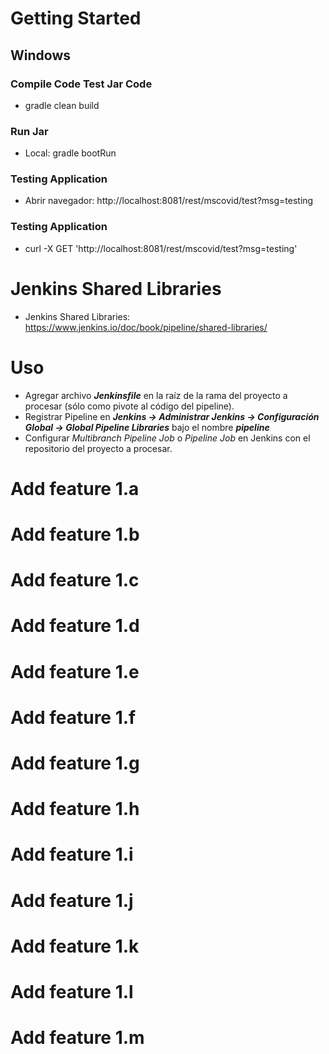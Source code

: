 # Getting Started

## Windows

### Compile Code Test Jar Code

- gradle clean build

### Run Jar

- Local: gradle bootRun

### Testing Application

- Abrir navegador: http://localhost:8081/rest/mscovid/test?msg=testing

### Testing Application

- curl -X GET 'http://localhost:8081/rest/mscovid/test?msg=testing'

# Jenkins Shared Libraries

- Jenkins Shared Libraries: https://www.jenkins.io/doc/book/pipeline/shared-libraries/

# Uso

- Agregar archivo **_Jenkinsfile_** en la raíz de la rama del proyecto a procesar (sólo como pivote al código del pipeline).
- Registrar Pipeline en **_Jenkins -> Administrar Jenkins -> Configuración Global -> Global Pipeline Libraries_** bajo el nombre **_pipeline_**
- Configurar _Multibranch Pipeline Job_ o _Pipeline Job_ en Jenkins con el repositorio del proyecto a procesar.

# Add feature 1.a

# Add feature 1.b

# Add feature 1.c

# Add feature 1.d

# Add feature 1.e

# Add feature 1.f

# Add feature 1.g

# Add feature 1.h

# Add feature 1.i

# Add feature 1.j

# Add feature 1.k

# Add feature 1.l

# Add feature 1.m
